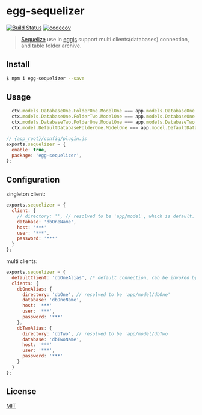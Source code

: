 # egg-sequelizer

[![Build Status](https://www.travis-ci.org/lakca/egg-sequelizer.svg?branch=master)](https://www.travis-ci.org/lakca/egg-sequelizer)
[![codecov](https://codecov.io/gh/lakca/egg-sequelizer/branch/master/graph/badge.svg)](https://codecov.io/gh/lakca/egg-sequelizer)

> [Sequelize](http://docs.sequelizejs.com) use in [eggjs](https://eggjs.org)
> support multi clients(databases) connection, and table folder archive.

## Install

```bash
$ npm i egg-sequelizer --save
```

## Usage

```javascript
  ctx.models.DatabaseOne.FolderOne.ModelOne === app.models.DatabaseOne.FolderOne.ModelOne
  ctx.models.DatabaseOne.FolderTwo.ModelOne === app.models.DatabaseOne.FolderTwo.ModelOne
  ctx.models.DatabaseTwo.FolderOne.ModelOne === app.models.DatabaseTwo.FolderOne.ModelOne
  ctx.model.DefaultDatabaseFolderOne.ModelOne === app.model.DefaultDatabaseFolderOne.ModelOne
```

```js
// {app_root}/config/plugin.js
exports.sequelizer = {
  enable: true,
  package: 'egg-sequelizer',
};
```

## Configuration

singleton client:
```javascript
exports.sequelizer = {
  client: {
    // directory: '', // resolved to be 'app/model', which is default.
    database: 'dbOneName',
    host: '***'
    user: '***',
    password: '***'
  }
};
```
multi clients:
```javascript
exports.sequelizer = {
  defaultClient: 'dbOneAlias', /* default connection, cab be invoked by 'app.model' */
  clients: {
    dbOneAlias: {
      directory: 'dbOne', // resolved to be 'app/model/dbOne'
      database: 'dbOneName',
      host: '***'
      user: '***',
      password: '***'
    },
    dbTwoAlias: {
      directory: 'dbTwo', // resolved to be 'app/model/dbTwo
      database: 'dbTwoName',
      host: '***'
      user: '***',
      password: '***'
    }
  }
};
```

## License

[MIT](LICENSE)
